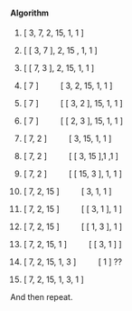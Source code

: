 #### Algorithm

1.  [ 3, 7, 2, 15, 1, 1 ]
2.  [ [ 3, 7 ], 2, 15 , 1, 1 ]
3.  [ [ 7, 3 ], 2, 15, 1, 1 ]

4.  [ 7 ]      [ 3, 2, 15, 1, 1 ]
5.  [ 7 ]      [ [ 3, 2 ], 15, 1, 1 ]
6.  [ 7 ]      [ [ 2, 3 ], 15, 1, 1 ]

7.  [ 7, 2 ]      [ 3, 15, 1, 1 ]
8.  [ 7, 2 ]      [ [ 3, 15 ],1 ,1 ]
9.  [ 7, 2 ]      [ [ 15, 3 ], 1, 1 ]

10. [ 7, 2, 15 ]      [ 3, 1, 1 ]
11. [ 7, 2, 15 ]      [ [ 3, 1 ], 1 ]
12. [ 7, 2, 15 ]      [ [ 1, 3 ], 1 ]

13. [ 7, 2, 15, 1 ]      [ [ 3, 1 ] ]
14. [ 7, 2, 15, 1, 3 ]      [ 1 ]      ??
15. [ 7, 2, 15, 1, 3, 1 ]

And then repeat.